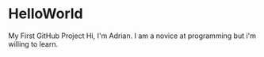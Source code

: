 # HelloWorld
My First GitHub Project
Hi, I'm Adrian. I am a novice at programming but i'm willing to learn.
